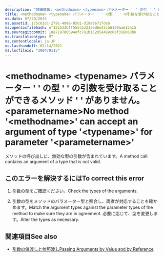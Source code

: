 ```yaml
---
description: "詳細情報: <methodname> <typename> パラメーター ' ' の型 ' ' の引数を受け取ることができるメソッド ' ' がありません。 <parametername>"
title: <methodname> <typename> パラメーター ' ' の型 ' ' の引数を受け取ることができるメソッド ' ' がありません。 <parametername>
ms.date: 07/20/2015
ms.assetid: 175c01dc-279c-4996-8501-d19a6671fdeb
ms.openlocfilehash: ef122533bff555cb321aed6e23cb6170aae15a15
ms.sourcegitcommit: 10e719780594efc781b15295e499c66f316068b8
ms.translationtype: MT
ms.contentlocale: ja-JP
ms.lasthandoff: 02/14/2021
ms.locfileid: "100479115"
---
```

# <a name="no-method-methodname-can-accept-an-argument-of-type-typename-for-parameter-parametername"></a><span data-ttu-id="0c919-103">\<methodname> \<typename> パラメーター ' ' の型 ' ' の引数を受け取ることができるメソッド ' ' がありません。 \<parametername></span><span class="sxs-lookup"><span data-stu-id="0c919-103">No method '\<methodname>' can accept an argument of type '\<typename>' for parameter '\<parametername>'</span></span>

<span data-ttu-id="0c919-104">メソッドの呼び出しに、無効な型の引数が含まれています。</span><span class="sxs-lookup"><span data-stu-id="0c919-104">A method call contains an argument of a type that is not valid.</span></span>  
  
## <a name="to-correct-this-error"></a><span data-ttu-id="0c919-105">このエラーを解決するには</span><span class="sxs-lookup"><span data-stu-id="0c919-105">To correct this error</span></span>  
  
1. <span data-ttu-id="0c919-106">引数の型をご確認ください。</span><span class="sxs-lookup"><span data-stu-id="0c919-106">Check the types of the arguments.</span></span>  
  
2. <span data-ttu-id="0c919-107">引数の型をメソッドのパラメーター型と照合し、両者が対応することを確かめます。</span><span class="sxs-lookup"><span data-stu-id="0c919-107">Match the argument types against the parameter types of the method to make sure they are in agreement.</span></span> <span data-ttu-id="0c919-108">必要に応じて、型を変更します。</span><span class="sxs-lookup"><span data-stu-id="0c919-108">Alter the types as necessary.</span></span>  
  
## <a name="see-also"></a><span data-ttu-id="0c919-109">関連項目</span><span class="sxs-lookup"><span data-stu-id="0c919-109">See also</span></span>

- [<span data-ttu-id="0c919-110">引数の値渡しと参照渡し</span><span class="sxs-lookup"><span data-stu-id="0c919-110">Passing Arguments by Value and by Reference</span></span>](../programming-guide/language-features/procedures/passing-arguments-by-value-and-by-reference.md)
